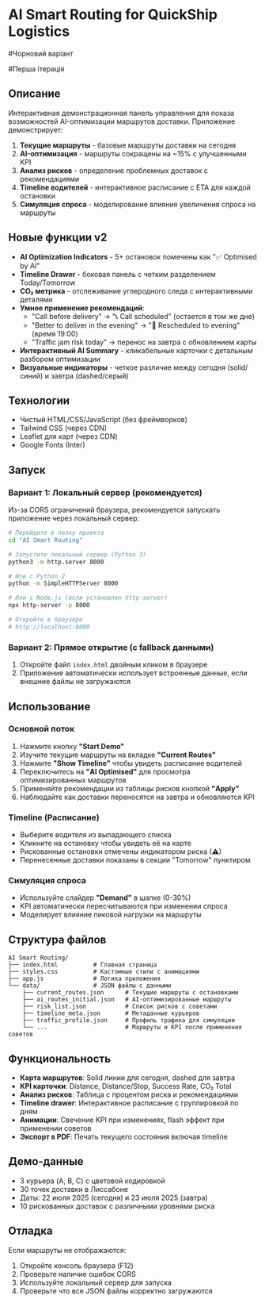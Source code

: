 # AI Smart Routing for QuickShip Logistics

#Чорновий варіант

#Перша ітерація

## Описание

Интерактивная демонстрационная панель управления для показа возможностей AI-оптимизации маршрутов доставки. Приложение демонстрирует:

1. **Текущие маршруты** - базовые маршруты доставки на сегодня
2. **AI-оптимизация** - маршруты сокращены на ~15% с улучшенными KPI
3. **Анализ рисков** - определение проблемных доставок с рекомендациями
4. **Timeline водителей** - интерактивное расписание с ETA для каждой остановки
5. **Симуляция спроса** - моделирование влияния увеличения спроса на маршруты

## Новые функции v2

- **AI Optimization Indicators** - 5+ остановок помечены как "✅ Optimised by AI"
- **Timeline Drawer** - боковая панель с четким разделением Today/Tomorrow
- **CO₂ метрика** - отслеживание углеродного следа с интерактивными деталями
- **Умное применение рекомендаций**:
  - "Call before delivery" → "📞 Call scheduled" (остается в том же дне)
  - "Better to deliver in the evening" → "🌆 Rescheduled to evening" (время 19:00)
  - "Traffic jam risk today" → перенос на завтра с обновлением карты
- **Интерактивный AI Summary** - кликабельные карточки с детальным разбором оптимизации
- **Визуальные индикаторы** - четкое различие между сегодня (solid/синий) и завтра (dashed/серый)

## Технологии

- Чистый HTML/CSS/JavaScript (без фреймворков)
- Tailwind CSS (через CDN)
- Leaflet для карт (через CDN)
- Google Fonts (Inter)

## Запуск

### Вариант 1: Локальный сервер (рекомендуется)

Из-за CORS ограничений браузера, рекомендуется запускать приложение через локальный сервер:

```bash
# Перейдите в папку проекта
cd "AI Smart Routing"

# Запустите локальный сервер (Python 3)
python3 -m http.server 8000

# Или с Python 2
python -m SimpleHTTPServer 8000

# Или с Node.js (если установлен http-server)
npx http-server -p 8000

# Откройте в браузере
# http://localhost:8000
```

### Вариант 2: Прямое открытие (с fallback данными)

1. Откройте файл `index.html` двойным кликом в браузере
2. Приложение автоматически использует встроенные данные, если внешние файлы не загружаются

## Использование

### Основной поток

1. Нажмите кнопку **"Start Demo"**
2. Изучите текущие маршруты на вкладке **"Current Routes"**
3. Нажмите **"Show Timeline"** чтобы увидеть расписание водителей
4. Переключитесь на **"AI Optimised"** для просмотра оптимизированных маршрутов
5. Применяйте рекомендации из таблицы рисков кнопкой **"Apply"**
6. Наблюдайте как доставки переносятся на завтра и обновляются KPI

### Timeline (Расписание)

- Выберите водителя из выпадающего списка
- Кликните на остановку чтобы увидеть её на карте
- Рискованные остановки отмечены индикатором риска (⚠)
- Перенесенные доставки показаны в секции "Tomorrow" пунктиром

### Симуляция спроса

- Используйте слайдер **"Demand"** в шапке (0-30%)
- KPI автоматически пересчитываются при изменении спроса
- Моделирует влияние пиковой нагрузки на маршруты

## Структура файлов

```
AI Smart Routing/
├── index.html          # Главная страница
├── styles.css          # Кастомные стили с анимациями
├── app.js              # Логика приложения
└── data/               # JSON файлы с данными
    ├── current_routes.json      # Текущие маршруты с остановками
    ├── ai_routes_initial.json   # AI-оптимизированные маршруты
    ├── risk_list.json           # Список рисков с советами
    ├── timeline_meta.json       # Метаданные курьеров
    ├── traffic_profile.json     # Профиль трафика для симуляции
    └── ...                      # Маршруты и KPI после применения советов
```

## Функциональность

- **Карта маршрутов**: Solid линии для сегодня, dashed для завтра
- **KPI карточки**: Distance, Distance/Stop, Success Rate, CO₂ Total
- **Анализ рисков**: Таблица с процентом риска и рекомендациями
- **Timeline drawer**: Интерактивное расписание с группировкой по дням
- **Анимации**: Свечение KPI при изменениях, flash эффект при применении советов
- **Экспорт в PDF**: Печать текущего состояния включая timeline

## Демо-данные

- 3 курьера (A, B, C) с цветовой кодировкой
- 30 точек доставки в Лиссабоне
- Даты: 22 июля 2025 (сегодня) и 23 июля 2025 (завтра)
- 10 рискованных доставок с различными уровнями риска

## Отладка

Если маршруты не отображаются:
1. Откройте консоль браузера (F12)
2. Проверьте наличие ошибок CORS
3. Используйте локальный сервер для запуска
4. Проверьте что все JSON файлы корректно загружаются 